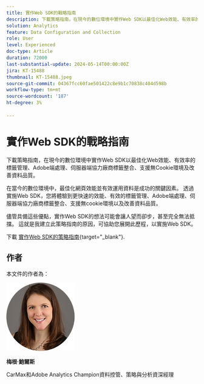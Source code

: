 ```yaml
---
title: 實作Web SDK的戰略指南
description: 下載策略指南，在現今的數位環境中實作Web SDK以最佳化Web效能、有效率的標籤管理、Adobe端處理、伺服器端協力廠商標籤整合、支援無Cookie環境及改善資料品質。
solution: Analytics
feature: Data Configuration and Collection
role: User
level: Experienced
doc-type: Article
duration: 72000
last-substantial-update: 2024-05-14T00:00:00Z
jira: KT-15488
thumbnail: KT-15488.jpeg
source-git-commit: 04367fcc60fae501422c8e9b1c70838c404d598b
workflow-type: tm+mt
source-wordcount: '187'
ht-degree: 3%

---
```



# 實作Web SDK的戰略指南

下載策略指南，在現今的數位環境中實作Web SDK以最佳化Web效能、有效率的標籤管理、Adobe端處理、伺服器端協力廠商標籤整合、支援無Cookie環境及改善資料品質。

在當今的數位環境中，最佳化網頁效能並有效運用資料是成功的關鍵因素。 透過實施Web SDK，您將體驗到更快速的效能、有效的標籤管理、Adobe端處理、伺服器端協力廠商標籤整合、支援無cookie環境以及改善資料品質。

儘管具備這些優點，實作Web SDK的想法可能會讓人望而卻步，甚至完全無法抵擋。 這就是我建立此策略指南的原因，可協助您展開此歷程，以實施Web SDK。

下載 [實作Web SDK的策略指南](https://www.adobe.com/content/dam/www/us/en/digital-experience/in-product/images/Final%20WebSDK%20Playbook.pdf){target="_blank"}.


## 作者

本文件的作者為：

![梅根頭部鏡頭](assets/meghan-head-shot.png)

**梅根·鮑爾斯**

CarMax和Adobe Analytics Champion資料控管、策略與分析資深經理

